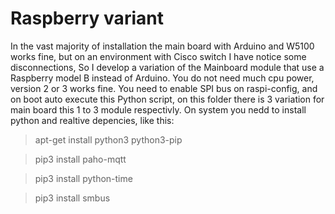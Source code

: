 # Raspberry variant
In the vast majority of installation the main board with Arduino and W5100 works fine, but on an environment with Cisco switch I have notice some disconnections, So I develop a variation of the Mainboard module that use a Raspberry model B instead of Arduino.
You do not need much cpu power, version 2 or 3 works fine.
You need to enable SPI bus on raspi-config, and on boot auto execute this Python script, on this folder there is 3 variation for main board this 1 to 3 module respectivly.
On system you nedd to install python and realtive depencies, like this:

> apt-get install python3 python3-pip

> pip3 install paho-mqtt

> pip3 install python-time

> pip3 install smbus

